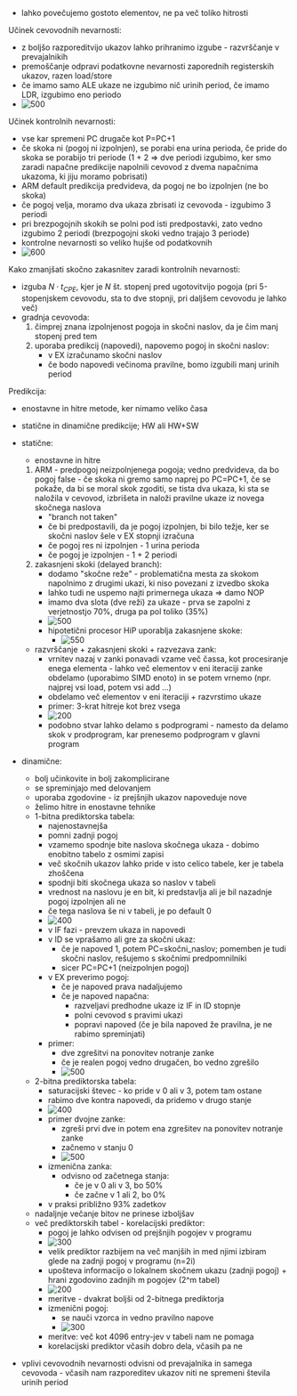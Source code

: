 - lahko povečujemo gostoto elementov, ne pa več toliko hitrosti

Učinek cevovodnih nevarnosti:
- z boljšo razporeditvijo ukazov lahko prihranimo izgube - razvrščanje v prevajalnikih
- premoščanje odpravi podatkovne nevarnosti zaporednih registerskih ukazov, razen load/store
- če imamo samo ALE ukaze ne izgubimo nič urinih period, če imamo LDR, izgubimo eno periodo
- ![500](../../Images2/Pasted%20image%2020241210105424.png)

Učinek kontrolnih nevarnosti:
- vse kar spremeni PC drugače kot P=PC+1
- če skoka ni (pogoj ni izpolnjen), se porabi ena urina perioda, če pride do skoka se porabijo tri periode (1 + 2 => dve periodi izgubimo, ker smo zaradi napačne predikcije napolnili cevovod z dvema napačnima ukazoma, ki jiju moramo pobrisati)
- ARM default predikcija predvideva, da pogoj ne bo izpolnjen (ne bo skoka)
- če pogoj velja, moramo dva ukaza zbrisati iz cevovoda - izgubimo 3 periodi
- pri brezpogojnih skokih se polni pod isti predpostavki, zato vedno izgubimo 2 periodi (brezpogojni skoki vedno trajajo 3 periode)
- kontrolne nevarnosti so veliko hujše od podatkovnih
- ![600](../../Images2/Pasted%20image%2020241210110216.png)

Kako zmanjšati skočno zakasnitev zaradi kontrolnih nevarnosti:
- izguba $N \cdot t_{CPE}$, kjer je $N$ št. stopenj pred ugotovitvijo pogoja (pri 5-stopenjskem cevovodu, sta to dve stopnji, pri daljšem cevovodu je lahko več)
- gradnja cevovoda:
	1. čimprej znana izpolnjenost pogoja in skočni naslov, da je čim manj stopenj pred tem
	2. uporaba predikcij (napovedi), napovemo pogoj in skočni naslov:
		- v EX izračunamo skočni naslov
		- če bodo napovedi večinoma pravilne, bomo izgubili manj urinih period

Predikcija:
- enostavne in hitre metode, ker nimamo veliko časa
- statične in dinamične predikcije; HW ali HW+SW
- statične:
	- enostavne in hitre
	1. ARM - predpogoj neizpolnjenega pogoja; vedno predvideva, da bo pogoj false - če skoka ni gremo samo naprej po PC=PC+1, če se pokaže, da bi se moral skok zgoditi, se tista dva ukaza, ki sta se naložila v cevovod, izbrišeta in naloži pravilne ukaze iz novega skočnega naslova
		- "branch not taken"
		- če bi predpostavili, da je pogoj izpolnjen, bi bilo težje, ker se skočni naslov šele v EX stopnji izračuna
		- če pogoj res ni izpolnjen - 1 urina perioda
		- če pogoj je izpolnjen - 1 + 2 periodi
	2. zakasnjeni skoki (delayed branch):
		- dodamo "skočne reže" - problematična mesta za skokom napolnimo z drugimi ukazi, ki niso povezani z izvedbo skoka
		- lahko tudi ne uspemo najti primernega ukaza => damo NOP
		- imamo dva slota (dve reži) za ukaze - prva se zapolni z verjetnostjo 70%, druga pa pol toliko (35%)
		- ![500](../../Images2/Pasted%20image%2020241210113702.png)
		- hipotetični procesor HiP uporablja zakasnjene skoke:
			- ![550](../../Images2/Pasted%20image%2020241210113845.png)
	- razvrščanje + zakasnjeni skoki + razvezava zank:
		- vrnitev nazaj v zanki ponavadi vzame več čassa, kot procesiranje enega elementa - lahko več elementov v eni iteraciji zanke obdelamo (uporabimo SIMD enoto) in se potem vrnemo (npr. najprej vsi load, potem vsi add ...)
		- obdelamo več elementov v eni iteraciji + razvrstimo ukaze
		- primer: 3-krat hitreje kot brez vsega
		- ![200](../../Images2/Pasted%20image%2020241210114605.png)
		- podobno stvar lahko delamo s podprogrami - namesto da delamo skok v prodprogram, kar prenesemo podprogram v glavni program
- dinamične:
	- bolj učinkovite in bolj zakomplicirane
	- se spreminjajo med delovanjem
	- uporaba zgodovine - iz prejšnjih ukazov napoveduje nove
	- želimo hitre in enostavne tehnike
	- 1-bitna prediktorska tabela:
		- najenostavnejša
		- pomni zadnji pogoj
		- vzamemo spodnje bite naslova skočnega ukaza - dobimo enobitno tabelo z osmimi zapisi
		- več skočnih ukazov lahko pride v isto celico tabele, ker je tabela zhoščena
		- spodnji biti skočnega ukaza so naslov v tabeli
		- vrednost na naslovu je en bit, ki predstavlja ali je bil nazadnje pogoj izpolnjen ali ne
		- če tega naslova še ni v tabeli, je po default 0
		- ![400](../../Images2/Pasted%20image%2020241210115530.png)
		- v IF fazi - prevzem ukaza in napovedi
		- v ID se vprašamo ali gre za skočni ukaz:
			- če je napoved 1, potem PC=skočni_naslov; pomemben je tudi skočni naslov, rešujemo s skočnimi predpomnilniki
			- sicer PC=PC+1 (neizpolnjen pogoj)
		- v EX preverimo pogoj:
			- če je napoved prava nadaljujemo
			- če je napoved napačna:
				- razveljavi predhodne ukaze iz IF in ID stopnje
				- polni cevovod s pravimi ukazi
				- popravi napoved (če je bila napoved že pravilna, je ne rabimo spreminjati)
		- primer:
			- dve zgrešitvi na ponovitev notranje zanke
			- če je realen pogoj vedno drugačen, bo vedno zgrešilo
			- ![500](../../Images2/Pasted%20image%2020241210123024.png)
	- 2-bitna prediktorska tabela:
		- saturacijski števec - ko pride v 0 ali v 3, potem tam ostane
		- rabimo dve kontra napovedi, da pridemo v drugo stanje
		- ![400](../../Images2/Pasted%20image%2020241210123321.png)
		- primer dvojne zanke:
			- zgreši prvi dve in potem ena zgrešitev na ponovitev notranje zanke
			- začnemo v stanju 0
			- ![500](../../Images2/Pasted%20image%2020241210123423.png)
		- izmenična zanka:
			- odvisno od začetnega stanja:
				- če je v 0 ali v 3, bo 50%
				- če začne v 1 ali 2, bo 0%
		- v praksi približno 93% zadetkov
	- nadaljnje večanje bitov ne prinese izboljšav
	- več prediktorskih tabel - korelacijski prediktor:
		- pogoj je lahko odvisen od prejšnjih pogojev v programu
		- ![300](../../Images2/Pasted%20image%2020241210124029.png)
		- velik prediktor razbijem na več manjših in med njimi izbiram glede na zadnji pogoj v programu (n=2i)
		- upošteva informacijo o lokalnem skočnem ukazu (zadnji pogoj) + hrani zgodovino zadnjih m pogojev (2^m tabel)
		- ![200](../../Images2/Pasted%20image%2020241210124301.png)
		- meritve - dvakrat boljši od 2-bitnega prediktorja
		- izmenični pogoj:
			- se nauči vzorca in vedno pravilno napove
			- ![300](../../Images2/Pasted%20image%2020241210124556.png)
		- meritve: več kot 4096 entry-jev v tabeli nam ne pomaga
		- korelacijski prediktor včasih dobro dela, včasih pa ne


- vplivi cevovodnih nevarnosti odvisni od prevajalnika in samega cevovoda - včasih nam razporeditev ukazov niti ne spremeni števila urinih period

